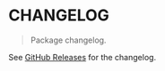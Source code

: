 # CHANGELOG

> Package changelog.

See [GitHub Releases](https://github.com/stdlib-js/complex-base-cast-return/releases) for the changelog.